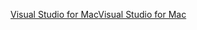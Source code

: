 [<span data-ttu-id="50724-101">Visual Studio for Mac</span><span class="sxs-lookup"><span data-stu-id="50724-101">Visual Studio for Mac</span></span>](https://visualstudio.microsoft.com/vs/mac/)
